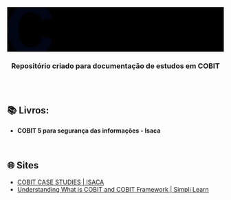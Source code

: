 <div align="center">
 
 <img src="images/readme-title.gif" min-width="700px" width="700px" align="center" alt="image">
 
 ### **Repositório criado para documentação de estudos em COBIT**
  
</div>
<br><br>


## 📚  Livros: 
 
+ **COBIT 5 para segurança das informações - Isaca**

<br>

## 🌐 Sites

+ [COBIT CASE STUDIES | ISACA](https://www.isaca.org/resources/cobit/cobit-case-studies)
+ [Understanding What is COBIT and COBIT Framework | Simpli Learn](https://www.simplilearn.com/what-is-cobit-significance-and-framework-rar309-article)
